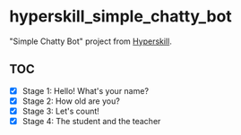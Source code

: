 # hyperskill_simple_chatty_bot

"Simple Chatty Bot" project from [Hyperskill](https://hyperskill.org/).

## TOC

- [x] Stage 1: Hello! What's your name?
- [x] Stage 2: How old are you?
- [x] Stage 3: Let's count!
- [x] Stage 4: The student and the teacher
